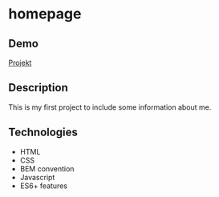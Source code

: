 # homepage

## Demo
[Projekt](https://piotrpaczuski.github.io/homepage/)

## Description
This is my first project to include some information about me. 

## Technologies
- HTML
- CSS
- BEM convention
- Javascript
- ES6+ features
